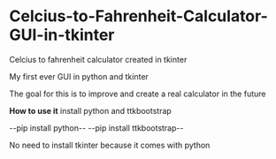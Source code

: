 # Celcius-to-Fahrenheit-Calculator-GUI-in-tkinter

Celcius to fahrenheit calculator created in tkinter 

My first ever GUI in python and tkinter 

The goal for this is to improve and create a real calculator in the future

**How to use it**
install python and ttkbootstrap

--pip install python--
--pip install ttkbootstrap--

No need to install tkinter because it comes with python

